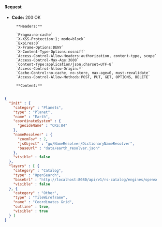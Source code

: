 #### Request

* **Code:** 200 OK

        **Headers:**

        `Pragma:no-cache`
        `X-XSS-Protection:1; mode=block`
        `Expires:0`
        `X-Frame-Options:DENY`
        `X-Content-Type-Options:nosniff`
        `Access-Control-Allow-Headers:authorization, content-type, scope`
        `Access-Control-Max-Age:3600`
        `Content-Type:application/json;charset=UTF-8`
        `Access-Control-Allow-Origin:*`
        `Cache-Control:no-cache, no-store, max-age=0, must-revalidate`
        `Access-Control-Allow-Methods:POST, PUT, GET, OPTIONS, DELETE`

        **Content:**

```json
    
{
  "init" : {
    "category" : "Planets",
    "type" : "Planet",
    "name" : "Earth",
    "coordinateSystem" : {
      "geoideName" : "CRS:84"
    },
    "nameResolver" : {
      "zoomFov" : 2,
      "jsObject" : "gw/NameResolver/DictionaryNameResolver",
      "baseUrl" : "data/earth_resolver.json"
    },
    "visible" : false
  },
  "layers" : [ {
    "category" : "Catalog",
    "type" : "OpenSearch",
    "baseUrl" : "http://localhost:8080/api/v1/rs-catalog/engines/opensearch/datasets/URN:A:B:C:D:E:F/dataobjects/search/opensearchDescription.xml?token=eyJhbGciOiJIUzUxMiJ9.eyJzdWIiOiJkZWZhdWx0X3VzZXJAcmVnYXJkcy5mciIsInJvbGUiOiJST0xFX0RFRkFVTFQiLCJleHAiOjE1ODkyODA3NDMsInRlbmFudCI6IlBST0pFQ1QiLCJlbWFpbCI6ImRlZmF1bHRfdXNlckByZWdhcmRzLmZyIn0.2LIC4XzNFkUclqUrs-a2XTKjbWLwgJoo8AtbySjrYAJSlWOU7C2jrES20xcv0N6K26HuTUeTL4aldlrT6NfAOg",
    "visible" : false
  }, {
    "category" : "Other",
    "type" : "TileWireframe",
    "name" : "Coordinates Grid",
    "outline" : true,
    "visible" : true
  } ]
}
```
